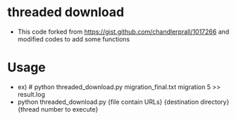 # threaded download
- This code forked from https://gist.github.com/chandlerprall/1017266 and modified codes to add some functions

# Usage
 - ex) # python threaded_download.py migration_final.txt migration 5 >> result.log
 - python threaded_download.py {file contain URLs} {destination directory} {thread number to execute}
